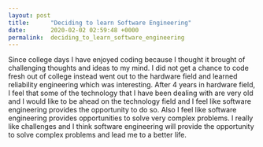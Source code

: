```yaml
---
layout: post
title:      "Deciding to learn Software Engineering"
date:       2020-02-02 02:59:48 +0000
permalink:  deciding_to_learn_software_engineering
---
```



Since college days I have enjoyed coding because I thought it brought of challenging thoughts and ideas to my mind. I did not get a chance to code fresh out of college instead went out to the hardware field and learned reliability engineering which was interesting. After 4 years in hardware field, I feel that some of the technology that I have been dealing with are very old and I would like to be ahead on the technology field and I feel like software engineering provides the opportunity to do so. Also I feel like software engineering provides opportunities to solve very complex problems. I really like challenges and I think software engineering will provide the opportunity to solve complex problems and lead me to a better life. 
